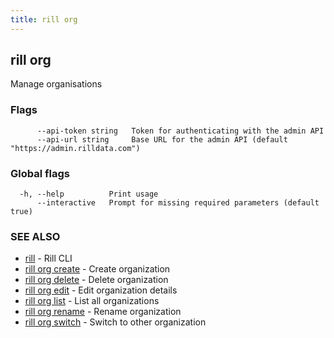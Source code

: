 ```yaml
---
title: rill org
---
```

## rill org

Manage organisations

### Flags

```
      --api-token string   Token for authenticating with the admin API
      --api-url string     Base URL for the admin API (default "https://admin.rilldata.com")
```

### Global flags

```
  -h, --help          Print usage
      --interactive   Prompt for missing required parameters (default true)
```

### SEE ALSO

* [rill](../cli.md)	 - Rill CLI
* [rill org create](create.md)	 - Create organization
* [rill org delete](delete.md)	 - Delete organization
* [rill org edit](edit.md)	 - Edit organization details
* [rill org list](list.md)	 - List all organizations
* [rill org rename](rename.md)	 - Rename organization
* [rill org switch](switch.md)	 - Switch to other organization

